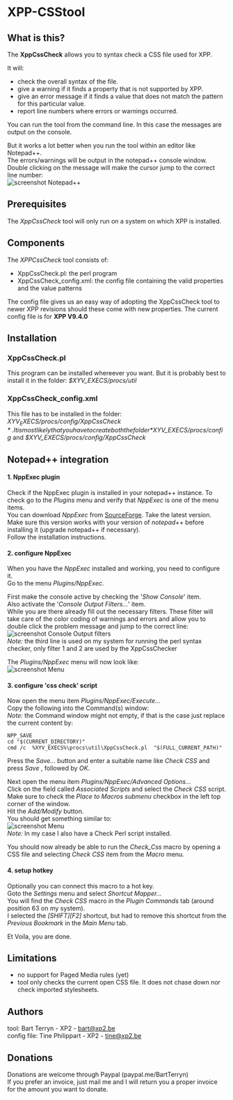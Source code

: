 # XPP-CSStool
## What is this?
The **XppCssCheck** allows you to syntax check a CSS file used for XPP. 

It will: 
* check the overall syntax of the file.
* give a warning if it finds a property that is not supported by XPP.
* give an error message if it finds a value that does not match the pattern for this particular value.
* report line numbers where errors or warnings occurred. 

You can run the tool from the command line. In this case the messages are output on the console.

But it works a lot better when you run the tool within an editor like Notepad++.  
The errors/warnings will be output in the notepad++ console window.  
Double clicking on the message will make the cursor jump to the correct line number:  
![screenshot Notepad++](./Capture.png)

## Prerequisites
The *XppCssCheck* tool will only run on a system on which XPP is installed.

## Components
The *XPPCssCheck* tool consists of:
* XppCssCheck.pl: the perl program
* XppCssCheck_config.xml: the config file containing the valid properties and the value patterns

The config file gives us an easy way of adopting the XppCssCheck tool to newer XPP revisions should these come with new properties.
The current config file is for __XPP V9.4.0__

## Installation
### XppCssCheck.pl
This program can be installed whereever you want. But it is probably best to install it in the folder: *$XYV_EXECS/procs/util*

### XppCssCheck_config.xml
This file has to be installed in the folder: *$XYV_EXECS/procs/config/XppCssCheck*.  
It is most likely that you have to create both the folder *$XYV_EXECS/procs/config* and *$XYV_EXECS/procs/config/XppCssCheck*

## Notepad++ integration
#### 1. NppExec plugin
Check if the NppExec plugin is installed in your notepad++ instance. To check go to the *Plugins* menu and verify that *NppExec* is one of the menu items.  
You can download *NppExec* from [SourceForge](https://sourceforge.net/projects/npp-plugins/files/NppExec/). Take the latest version. 
Make sure this version works with your version of *notepad++* before installing it (upgrade notepad++ if necessary).  
Follow the installation instructions.

#### 2. configure NppExec
When you have the _NppExec_ installed and working, you need to configure it.  
Go to the menu _Plugins/NppExec_.

First make the console active by checking the '_Show Console_' item.  
Also activate the '_Console Output Filters..._' item.  
While you are there already fill out the necessary filters. These filter will take care of the color coding of warnings and errors and allow you to double click the problem message and jump to the correct line:   
![screenshot Console Output filters](./CaptureFilters.png)   
_Note:_ the third line is used on my system for running the perl syntax checker, only filter 1 and 2 are used by the XppCssChecker  


The _Plugins/NppExec_ menu will now look like:  
![screenshot Menu](./CaptureMenu.png)  

#### 3. configure 'css check' script
Now open the menu item  _Plugins/NppExec/Execute..._  
Copy the following into the Command(s) window:  
_Note:_ the Command window might not empty, if that is the case just replace the current content by:
```
NPP_SAVE
cd "$(CURRENT_DIRECTORY)"
cmd /c  %XYV_EXECS%\procs\util\XppCssCheck.pl  "$(FULL_CURRENT_PATH)" 
```
Press the _Save..._ button and enter a suitable name like _Check CSS_ and press _Save_ , followed by _OK_.

Next open the menu item  _Plugins/NppExec/Advanced Options..._   
Click on the field called _Associated Scripts_ and select the _Check CSS_ script.   
Make sure to check the _Place to Macros submenu_ checkbox in the left top corner of the window.   
Hit the _Add/Modify_ button.   
You should get something similar to:   
![screenshot Menu](./CaptureOptions.png)   
_Note:_ In my case I also have a Check Perl script installed. 

You should now already be able to run the _Check_Css_ macro by opening a CSS file and selecting _Check CSS_ item from the _Macro_ menu.

#### 4. setup hotkey
Optionally you can connect this macro to a hot key.  
Goto the _Settings_ menu and select _Shortcut Mapper..._  
You will find the _Check CSS_ macro in the _Plugin Commands_ tab (around position 63 on my system).  
I selected the _[SHIFT][F2]_ shortcut, but had to remove this shortcut from the _Previous Bookmark_ in the _Main Menu_ tab.  

Et Voila, you are done.

## Limitations
* no support for Paged Media rules (yet)
* tool only checks the current open CSS file. It does not chase down nor check imported stylesheets.

## Authors
tool: Bart Terryn - XP2 - bart@xp2.be  
config file: Tine Philippart - XP2 - tine@xp2.be

## Donations
Donations are welcome through Paypal (paypal.me/BartTerryn)  
If you prefer an invoice, just mail me and I will return you a proper invoice for the amount you want to donate.

